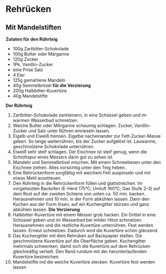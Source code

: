Rehrücken
==========
Mit Mandelstiften
------------------
__Zutaten für den Rührteig__
* 100g Zartbitter-Schokolade
* 100g Butter oder Margarine
* 120g Zucker
* 1Pk. Vanillin-Zucker
* eine Prise Salz
* 4 Eier
* 125g gemahlene Mandeln
* 40g Semmelbrösel
__für die Verzierung__
* 200g Halbbitter-Kuvertüre
* 40g Mandelstifte

__Der Rührteig__
1. Zartbitter-Schokolade zerkleinern, in eine Schüssel geben und im warmen Wasserbad schmelzen.
2. Weiche Butter oder MArgarine schaumig schlagen. Zucker, Vanillin-Zucker und Salz unter Rühren einrieseln lassen.
3. Eigelb und Eiweiß trennen. Eigelbe nacheinander zur Fett-Zucker-Masse geben. So lange weiterrühren, bis der Zucker aufgelöst ist. Lauwarme, geschmolzene Schokolade unterrühren.
4. Eiweiß sehr steif schlagen. Der Eischnee ist steif genug, wenn die Schnittspur eines Messers darin gut zu sehen ist.
5. Mandeln und Semmelbrösel mischen. Mit einem Schneebesen unter den Eischnee ziehen. Alles vorsichtig unter den Teig heben.
6. Eine Rehrückenform sorgfältig mit weichem Fett auspinseln und mit etwas Mehl ausstreuen.
7. Den Rührteig in die Rehrückenform füllen und glattstreichen. Im vorgeheizten Backofen (E-Herd 175°C; Umluft 160°C; Gas Stufe 2-3) auf dem Rost auf der zweiten Schiene von unten ca. 50 min. backen. Herausnehmen und 10 min. in der Form abkühlen lassen. Dann den Kuchen aus der Form lösen, auf ein Kuchengitter stürzen und ganz abkühlen lassen.
__Die Verzierung__
1. Halbbitter-Kuvertüre mit einem Messer grob hacken. Ein Drittel in eine Schüssel geben und im Wasserbad bei milder Hitze schmelzen. Herausnehmen und die restliche Kuvertüre unterrühren. Fest werden lassen. Erneut schmelzen. Dadurch wird die Kuvertüre schön glänzend.
2. Das Kuchengitter mit dem Rehrüken auf Backpapier stellen. Die geschmolzene Kuvertüre auf die Oberfläche geben. Kuchengitter mehrmals schwenken, damit sich die Kuvertüre auf dem Rehrücken gleichmäßig verteilt. Den Rand rundum mit der herunterlaufenden Kuvertüre bestreichen.
3. Mandelstifte ind die weiche Kuvertüre stecken. Kuvertüre fest werden lassen